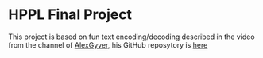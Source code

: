 # HPPL Final Project

This project is based on fun text encoding/decoding described in the video from the channel of 
[AlexGyver](https://youtu.be/RmHGSq6rbKA), his GitHub reposytory is [here](https://github.com/AlexGyver/crypto)
